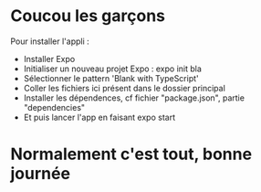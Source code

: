 # Coucou les garçons

Pour installer l'appli :
- Installer Expo
- Initialiser un nouveau projet Expo : expo init bla
- Sélectionner le pattern 'Blank with TypeScript'
- Coller les fichiers ici présent dans le dossier principal
- Installer les dépendences, cf fichier "package.json", partie "dependencies"
- Et puis lancer l'app en faisant expo start

# Normalement c'est tout, bonne journée